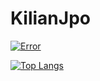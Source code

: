 # KilianJpo

[![Error](https://img.shields.io/website?down_color=lightgrey&down_message=offline&style=for-the-badge&up_color=blue&up_message=online&url=https%3A%2F%2F1horn.dev)](https://1horn.dev)

[![Top Langs](https://github-readme-stats.vercel.app/api/top-langs/?username=kilianjpo&layout=compact)](https://github.com/anuraghazra/github-readme-stats)
